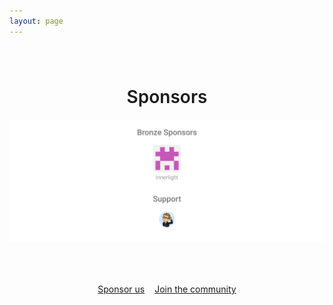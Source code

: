 ```yaml
---
layout: page
---
```


<main class="main vp-doc">
  <div class="vp-doc flex flex-col items-center mt-10">
    <h1 id="op50 font-normal pt-5 pb-2">
      Sponsors
    </h1>
    <a href="https://github.com/sponsors/stijnvanhulle">
      <img style="max-height: 300px;" src="https://raw.githubusercontent.com/stijnvanhulle/sponsors/main/sponsors.svg" alt="My sponsors" />
    </a>
  </div>

   <div class="action">
    <a
      class="fancy-sponsor"
      href="https://github.com/sponsors/stijnvanhulle"
      target="_blank"
      rel="noreferrer"
    >
      Sponsor us
    </a>
    <a class="sponsor" href="https://github.com/kubb-labs/kubb" rel="noopener noreferrer">Join the community</a>
  </div>
</main>

<style scoped>
.action {
  display: flex;
  justify-content: center;
  gap: 1rem;
  padding-top: 4rem;
}

.vp-doc h1, .vp-doc h2, .vp-doc h3, .vp-doc h4, .vp-doc h5, .vp-doc h6 {
  position: relative;
  font-weight: 600;
  outline: none;
}
.items-center, [items-center=""] {
  align-items: center;
}

.flex-col, [flex-col=""], [flex~="col"] {
  flex-direction: column;
}
.flex, [flex=""], [flex~="~"] {
  display: flex;
}
.mt-10, [mt-10=""] {
  margin-top: 2.5rem;
}
</style>
